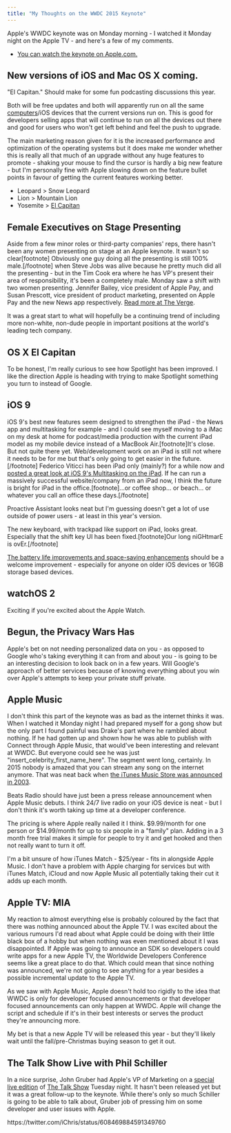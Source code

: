 ```yaml
---
title: "My Thoughts on the WWDC 2015 Keynote"
---
```

<p>Apple's WWDC keynote was on Monday morning - I watched it Monday night on the Apple TV - and here's a few of my comments.</p>
<ul>
<li><a href="https://www.apple.com/live/2015-june-event/">You can watch the keynote on Apple.com.</a></li>
</ul>
<h2>New versions of iOS and Mac OS X coming.</h2>
<p>"El Capitan." Should make for some fun podcasting discussions this year.</p>
<p>Both will be free updates and both will apparently run on all the same <a href="https://www.macrumors.com/2015/06/08/osx-el-capitan-compatible-macs/">computers</a>/iOS devices that the current versions run on. This is good for developers selling apps that will continue to run on all the devices out there and good for users who won't get left behind and feel the push to upgrade.</p>
<p>The main marketing reason given for it is the increased performance and optimization of the operating systems but it does make me wonder whether this is really all that much of an upgrade without any huge features to promote - shaking your mouse to find the cursor is hardly a big new feature - but I'm personally fine with Apple slowing down on the feature bullet points in favour of getting the current features working better.</p>
<ul>
<li>Leopard > Snow Leopard</li>
<li>Lion > Mountain Lion</li>
<li>Yosemite > <a href="https://en.wikipedia.org/wiki/El_Capitan">El Capitan</a></li>
</ul>
<h2>Female Executives on Stage Presenting</h2>
<p>Aside from a few minor roles or third-party companies' reps, there hasn't been any women presenting on stage at an Apple keynote. It wasn't so clear[footnote] Obviously one guy doing all the presenting is still 100% male.[/footnote] when Steve Jobs was alive because he pretty much did all the presenting - but in the Tim Cook era where he has VP's present their area of responsibility, it's been a completely male. Monday saw a shift with two women presenting. Jennifer Bailey, vice president of Apple Pay, and Susan Prescott, vice president of product marketing, presented on Apple Pay and the new News app respectively. <a href="https://www.theverge.com/2015/6/8/8744943/apple-wwdc-2015-female-executive-on-stage">Read more at The Verge</a>.</p>
<p>It was a great start to what will hopefully be a continuing trend of including more non-white, non-dude people in important positions at the world's leading tech company.</p>
<h2>OS X El Capitan</h2>
<p>To be honest, I'm really curious to see how Spotlight has been improved. I like the direction Apple is heading with trying to make Spotlight something you turn to instead of Google.</p>
<h2>iOS 9</h2>
<p>iOS 9's best new features seem designed to strengthen the iPad - the News app and multitasking for example - and I could see myself moving to a iMac on my desk at home for podcast/media production with the current iPad model as my mobile device instead of a MacBook Air.[footnote]It's close. But not quite there yet. Web/development work on an iPad is still not where it needs to be for me but that's only going to get easier in the future.[/footnote] Federico Viticci has been iPad only (mainly?) for a while now and <a href="https://www.macstories.net/stories/initial-thoughts-on-ios-9s-ipad-multitasking-a-deep-transformation/">posted a great look at iOS 9's Multitasking on the iPad</a>. If he can run a massively successful website/company from an iPad now, I think the future is bright for iPad in the office.[footnote]...or coffee shop... or beach... or whatever you call an office these days.[/footnote]</p>
<p>Proactive Assistant looks neat but I'm guessing doesn't get a lot of use outside of power users - at least in this year's version.</p>
<p>The new keyboard, with trackpad like support on iPad, looks great. Especially that the shift key UI has been fixed.[footnote]Our long niGHtmarE is ovEr.[/footnote]</p>
<p><a href="https://www.macrumors.com/2015/06/08/apple-announces-ios-9-with-proactive-siri-and-more/">The battery life improvements and space-saving enhancements</a> should be a welcome improvement - especially for anyone on older iOS devices or 16GB storage based devices.</p>
<h2>watchOS 2</h2>
<p>Exciting if you're excited about the Apple Watch.</p>
<h2>Begun, the Privacy Wars Has</h2>
<p>Apple's bet on not needing personalized data on you - as opposed to Google who's taking everything it can from and about you - is going to be an interesting decision to look back on in a few years. Will Google's approach of better services because of knowing everything about you win over Apple's attempts to keep your private stuff private.</p>
<h2>Apple Music</h2>
<p>I don't think this part of the keynote was as bad as the internet thinks it was. When I watched it Monday night I had prepared myself for a gong show but the only part I found painful was Drake's part where he rambled about nothing. If he had gotten up and shown how he was able to publish with Connect through Apple Music, that would've been interesting and relevant at WWDC. But everyone could see he was just "insert_celebrity_first_name_here". The segment went long, certainly. In 2015 nobody is amazed that you can stream any song on the internet anymore. That was neat back when <a href="https://www.apple.com/pr/library/2003/04/28Apple-Launches-the-iTunes-Music-Store.html">the iTunes Music Store was announced in 2003</a>.</p>
<p>Beats Radio should have just been a press release announcement when Apple Music debuts. I think 24/7 live radio on your iOS device is neat - but I don't think it's worth taking up time at a developer conference.</p>
<p>The pricing is where Apple really nailed it I think. $9.99/month for one person or $14.99/month for up to six people in a "family" plan. Adding in a 3 month free trial makes it simple for people to try it and get hooked and then not really want to turn it off.</p>
<p>I'm a bit unsure of how iTunes Match - $25/year - fits in alongside Apple Music. I don't have a problem with Apple charging for services but with iTunes Match, iCloud and now Apple Music all potentially taking their cut it adds up each month.</p>
<h2>Apple TV: MIA</h2>
<p>My reaction to almost everything else is probably coloured by the fact that there was nothing announced about the Apple TV. I was excited about the various rumours I'd read about what Apple could be doing with their little black box of a hobby but when nothing was even mentioned about it I was disappointed. If Apple was going to announce an SDK so developers could write apps for a new Apple TV, the Worldwide Developers Conference seems like a great place to do that. Which could mean that since nothing was announced, we're not going to see anything for a year besides a possible incremental update to the Apple TV.</p>
<p>As we saw with Apple Music, Apple doesn't hold too rigidly to the idea that WWDC is only for developer focused announcements or that developer focused announcements can only happen at WWDC. Apple will change the script and schedule if it's in their best interests or serves the product they're announcing more.</p>
<p>My bet is that a new Apple TV will be released this year - but they'll likely wait until the fall/pre-Christmas buying season to get it out.</p>
<h2>The Talk Show Live with Phil Schiller</h2>
<p>In a nice surprise, John Gruber had Apple's VP of Marketing on a <a href="https://daringfireball.net/live/">special live edition</a> of <a href="https://daringfireball.net/thetalkshow/">The Talk Show</a> Tuesday night. It hasn't been released yet but it was a great follow-up to the keynote. While there's only so much Schiller is going to be able to talk about, Gruber  job of pressing him on some developer and user issues with Apple.</p>
<p>https://twitter.com/iChris/status/608469884591349760</p>
